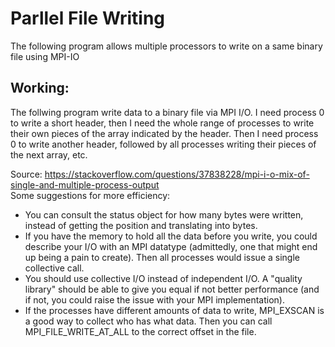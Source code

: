 <h1>Parllel File Writing</h1>
<p>
  The following program allows multiple processors to write on a same binary file using MPI-IO
</p>
<div>
  <h2>Working:</h2>
  <p>
    The follwing program write data to a binary file via MPI I/O. I need process 0 to write a short header, then I need the whole range of processes to write their own pieces of the array indicated by the header. Then I need process 0 to write another header, followed by all processes writing their pieces of the next array, etc. 
  </p>
</div>
<div>
  <div>
    Source: <a href="https://stackoverflow.com/questions/37838228/mpi-i-o-mix-of-single-and-multiple-process-output">https://stackoverflow.com/questions/37838228/mpi-i-o-mix-of-single-and-multiple-process-output</a>
  </div>
  <div>
    Some suggestions for more efficiency:
    <ul>
       <li>
      You can consult the status object for how many bytes were written, instead of getting the position and translating into                            bytes.</li>
      <li>
        If you have the memory to hold all the data before you write, you could describe your I/O with an MPI datatype (admittedly, one that might end up being a pain to create). Then all processes would issue a single collective call.
      </li>
      <li>
         You should use collective I/O instead of independent I/O. A "quality library" should be able to give you equal if not better performance (and if not, you could raise the issue with your MPI implementation).
      </li>
      <li>
        If the processes have different amounts of data to write, MPI_EXSCAN is a good way to collect who has what data. Then you can call MPI_FILE_WRITE_AT_ALL to the correct offset in the file.
      </li>
    </ul>

  </div>
</div>
